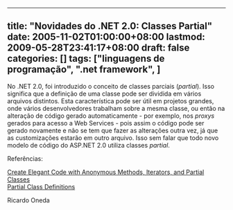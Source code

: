 
---
title: "Novidades do .NET 2.0: Classes Partial"
date: 2005-11-02T01:00:00+08:00
lastmod: 2009-05-28T23:41:17+08:00
draft: false
categories: []
tags: ["linguagens de programação", ".net framework", ]
---


No .NET 2.0, foi introduzido o conceito de classes parciais (*partial*). Isso significa que a definição de uma classe pode ser dividida em vários arquivos distintos. Esta característica pode ser útil em projetos grandes, onde vários desenvolvedores trabalham sobre a mesma classe, ou então na alteração de código gerado automaticamente - por exemplo, nos *proxys* gerados para acesso a Web Services - pois assim o código pode ser gerado novamente e não se tem que fazer as alterações outra vez, já que as customizações estarão em outro arquivo. Isso sem falar que todo novo modelo de código do ASP.NET 2.0 utiliza classes *partial*.

Referências:

[Create Elegant Code with Anonymous Methods, Iterators, and Partial Classes](http://msdn.microsoft.com/en-us/magazine/cc163682.aspx)  
[Partial Class Definitions](http://msdn2.microsoft.com/en-us/library/wa80x488.aspx)  

Ricardo Oneda

